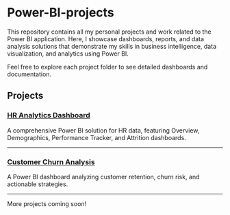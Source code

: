 # Power-BI-projects


This repository contains all my personal projects and work related to the Power BI application. Here, I showcase dashboards, reports, and data analysis solutions that demonstrate my skills in business intelligence, data visualization, and analytics using Power BI.

Feel free to explore each project folder to see detailed dashboards and documentation.

## Projects

### [HR Analytics Dashboard](./HR-Analytics/README.md)
A comprehensive Power BI solution for HR data, featuring Overview, Demographics, Performance Tracker, and Attrition dashboards.

---
### [Customer Churn Analysis](./Customer-Churn/README.md)
A Power BI dashboard analyzing customer retention, churn risk, and actionable strategies.

---
More projects coming soon!

